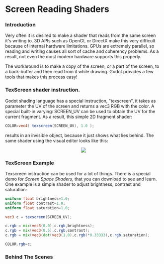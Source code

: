 # Screen Reading Shaders

### Introduction

Very often it is desired to make a shader that reads from the same screen it's writing to. 3D APIs such as OpenGL or DirectX make this very difficult because of internal hardware limitations. GPUs are extremely parallel, so reading and writing causes all sort of cache and coherency problems. As a result, not even the most modern hardware supports this properly.

The workaround is to make a copy of the screen, or a part of the screen, to a back-buffer and then read from it while drawing. Godot provides a few tools that makes this process easy!

### TexScreen shader instruction.

Godot shading language has a special instruction, "texscreen", it takes as parameter the UV of the screen and returns a vec3 RGB with the color. A special built-in varying: SCREEN_UV can be used to obtain the UV for the current fragment. As a result, this simple 2D fragment shader:

```glsl
COLOR=vec4( texscreen(SCREEN_UV), 1.0 );
```

results in an invisible object, because it just shows what lies behind. The same shader using the visual editor looks like this:

<p align="center"><img src="images/texscreen_visual.png"></p>

### TexScreen Example

Texscreen instruction can be used for a lot of things. There is a special demo for _Screen Space Shaders_, that you can download to see and learn. One example is a simple shader to adjust brightness, contrast and saturation:

```glsl
uniform float brightness=1.0; 
uniform float contrast=1.0;
uniform float saturation=1.0;

vec3 c = texscreen(SCREEN_UV);

c.rgb = mix(vec3(0.0),c.rgb,brightness);
c.rgb = mix(vec3(0.5),c.rgb,contrast);
c.rgb = mix(vec3(dot(vec3(1.0),c.rgb)*0.33333),c.rgb,saturation);

COLOR.rgb=c;

```

### Behind The Scenes


